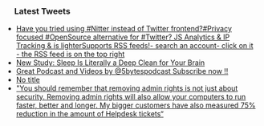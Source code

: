 <h3><a href="https://twitter.com/endi24"><img height=16 src="https://upload.wikimedia.org/wikipedia/sco/9/9f/Twitter_bird_logo_2012.svg"></a> Latest Tweets</h3>

<!-- BLOG-POST-LIST:START -->
- [Have you tried using #Nitter instead of Twitter frontend?#Privacy focused #OpenSource alternative for #Twitter?  JS Analytics & IP Tracking & is lighterSupports RSS feeds!- search an account- click on it - the RSS feed is on the top right](https://rss.app/articles/cb4e791f6f6d729c074351566bd3a7c508111d6e1a31b6e890b6c809918773d2f150f40f6adad86bfbaa6879da14099166dc6ee8c4)
- [New Study: Sleep Is Literally a Deep Clean for Your Brain](https://rss.app/articles/cb4e791f6f6d729c074351566bd3a7c508111d6e1a31b6e890b6c809918773d2f150f40f6adad86af6ab6f75d713089264d269e2cb)
- [Great Podcast and Videos by @5bytespodcast Subscribe now !!](https://rss.app/articles/cb4e791f6f6d729c074351566bd3a7c508111d6e1a31b6e890b6c809918773d2f150f40f6adada6ff6a66d74d911099763d06fe0c7)
- [No title](https://rss.app/articles/cb4e791f6f6d729c074351566bd3a7c508111d6e1a31b6e890b6c809918773d2f150f40f6adada6efaab6c79d6150b9165d660e3c6)
- ["You should remember that removing admin rights is not just about security. Removing admin rights will also allow your computers to run faster, better and longer. My bigger customers have also measured 75% reduction in the amount of Helpdesk tickets“](https://rss.app/articles/cb4e791f6f6d729c074351566bd3a7c508111d6e1a31b6e890b6c809918773d2f150f40f6adada6efaa3627ddd1c0e9669d660e4ca)
<!-- BLOG-POST-LIST:END -->
